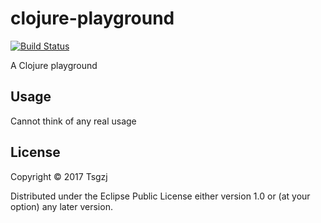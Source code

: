 # clojure-playground
[![Build Status](https://travis-ci.org/Tsgzj/clojure-playground.svg?branch=master)](https://travis-ci.org/Tsgzj/clojure-playground)

A Clojure playground

## Usage

Cannot think of any real usage

## License

Copyright © 2017 Tsgzj

Distributed under the Eclipse Public License either version 1.0 or (at
your option) any later version.
